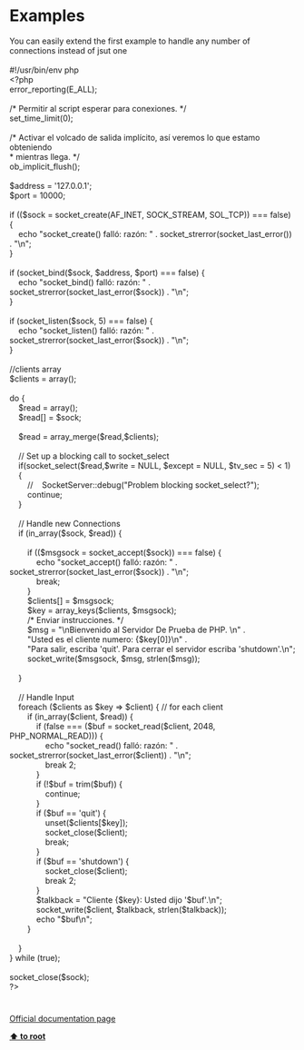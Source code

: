# Examples




<div class="phpcode"><span class="html">
You can easily extend the first example to handle any number of connections instead of jsut one<br><br>#!/usr/bin/env php<br><span class="default">&lt;?php<br>error_reporting</span><span class="keyword">(</span><span class="default">E_ALL</span><span class="keyword">);<br><br></span><span class="comment">/* Permitir al script esperar para conexiones. */<br></span><span class="default">set_time_limit</span><span class="keyword">(</span><span class="default">0</span><span class="keyword">);<br><br></span><span class="comment">/* Activar el volcado de salida impl&#xED;cito, as&#xED; veremos lo que estamo obteniendo<br> * mientras llega. */<br></span><span class="default">ob_implicit_flush</span><span class="keyword">();<br><br></span><span class="default">$address </span><span class="keyword">= </span><span class="string">&apos;127.0.0.1&apos;</span><span class="keyword">;<br></span><span class="default">$port </span><span class="keyword">= </span><span class="default">10000</span><span class="keyword">;<br><br>if ((</span><span class="default">$sock </span><span class="keyword">= </span><span class="default">socket_create</span><span class="keyword">(</span><span class="default">AF_INET</span><span class="keyword">, </span><span class="default">SOCK_STREAM</span><span class="keyword">, </span><span class="default">SOL_TCP</span><span class="keyword">)) === </span><span class="default">false</span><span class="keyword">) {<br>&#xA0; &#xA0; echo </span><span class="string">&quot;socket_create() fall&#xF3;: raz&#xF3;n: &quot; </span><span class="keyword">. </span><span class="default">socket_strerror</span><span class="keyword">(</span><span class="default">socket_last_error</span><span class="keyword">()) . </span><span class="string">&quot;\n&quot;</span><span class="keyword">;<br>}<br><br>if (</span><span class="default">socket_bind</span><span class="keyword">(</span><span class="default">$sock</span><span class="keyword">, </span><span class="default">$address</span><span class="keyword">, </span><span class="default">$port</span><span class="keyword">) === </span><span class="default">false</span><span class="keyword">) {<br>&#xA0; &#xA0; echo </span><span class="string">&quot;socket_bind() fall&#xF3;: raz&#xF3;n: &quot; </span><span class="keyword">. </span><span class="default">socket_strerror</span><span class="keyword">(</span><span class="default">socket_last_error</span><span class="keyword">(</span><span class="default">$sock</span><span class="keyword">)) . </span><span class="string">&quot;\n&quot;</span><span class="keyword">;<br>}<br><br>if (</span><span class="default">socket_listen</span><span class="keyword">(</span><span class="default">$sock</span><span class="keyword">, </span><span class="default">5</span><span class="keyword">) === </span><span class="default">false</span><span class="keyword">) {<br>&#xA0; &#xA0; echo </span><span class="string">&quot;socket_listen() fall&#xF3;: raz&#xF3;n: &quot; </span><span class="keyword">. </span><span class="default">socket_strerror</span><span class="keyword">(</span><span class="default">socket_last_error</span><span class="keyword">(</span><span class="default">$sock</span><span class="keyword">)) . </span><span class="string">&quot;\n&quot;</span><span class="keyword">;<br>}<br><br></span><span class="comment">//clients array<br></span><span class="default">$clients </span><span class="keyword">= array();<br><br>do {<br>&#xA0; &#xA0; </span><span class="default">$read </span><span class="keyword">= array();<br>&#xA0; &#xA0; </span><span class="default">$read</span><span class="keyword">[] = </span><span class="default">$sock</span><span class="keyword">;<br>&#xA0; &#xA0; <br>&#xA0; &#xA0; </span><span class="default">$read </span><span class="keyword">= </span><span class="default">array_merge</span><span class="keyword">(</span><span class="default">$read</span><span class="keyword">,</span><span class="default">$clients</span><span class="keyword">);<br>&#xA0; &#xA0; <br>&#xA0; &#xA0; </span><span class="comment">// Set up a blocking call to socket_select<br>&#xA0; &#xA0; </span><span class="keyword">if(</span><span class="default">socket_select</span><span class="keyword">(</span><span class="default">$read</span><span class="keyword">,</span><span class="default">$write </span><span class="keyword">= </span><span class="default">NULL</span><span class="keyword">, </span><span class="default">$except </span><span class="keyword">= </span><span class="default">NULL</span><span class="keyword">, </span><span class="default">$tv_sec </span><span class="keyword">= </span><span class="default">5</span><span class="keyword">) &lt; </span><span class="default">1</span><span class="keyword">)<br>&#xA0; &#xA0; {<br>&#xA0; &#xA0; &#xA0; &#xA0; </span><span class="comment">//&#xA0; &#xA0; SocketServer::debug(&quot;Problem blocking socket_select?&quot;);<br>&#xA0; &#xA0; &#xA0; &#xA0; </span><span class="keyword">continue;<br>&#xA0; &#xA0; }<br>&#xA0; &#xA0; <br>&#xA0; &#xA0; </span><span class="comment">// Handle new Connections<br>&#xA0; &#xA0; </span><span class="keyword">if (</span><span class="default">in_array</span><span class="keyword">(</span><span class="default">$sock</span><span class="keyword">, </span><span class="default">$read</span><span class="keyword">)) {&#xA0; &#xA0; &#xA0; &#xA0; <br>&#xA0; &#xA0; &#xA0; &#xA0; <br>&#xA0; &#xA0; &#xA0; &#xA0; if ((</span><span class="default">$msgsock </span><span class="keyword">= </span><span class="default">socket_accept</span><span class="keyword">(</span><span class="default">$sock</span><span class="keyword">)) === </span><span class="default">false</span><span class="keyword">) {<br>&#xA0; &#xA0; &#xA0; &#xA0; &#xA0; &#xA0; echo </span><span class="string">&quot;socket_accept() fall&#xF3;: raz&#xF3;n: &quot; </span><span class="keyword">. </span><span class="default">socket_strerror</span><span class="keyword">(</span><span class="default">socket_last_error</span><span class="keyword">(</span><span class="default">$sock</span><span class="keyword">)) . </span><span class="string">&quot;\n&quot;</span><span class="keyword">;<br>&#xA0; &#xA0; &#xA0; &#xA0; &#xA0; &#xA0; break;<br>&#xA0; &#xA0; &#xA0; &#xA0; }<br>&#xA0; &#xA0; &#xA0; &#xA0; </span><span class="default">$clients</span><span class="keyword">[] = </span><span class="default">$msgsock</span><span class="keyword">;<br>&#xA0; &#xA0; &#xA0; &#xA0; </span><span class="default">$key </span><span class="keyword">= </span><span class="default">array_keys</span><span class="keyword">(</span><span class="default">$clients</span><span class="keyword">, </span><span class="default">$msgsock</span><span class="keyword">);<br>&#xA0; &#xA0; &#xA0; &#xA0; </span><span class="comment">/* Enviar instrucciones. */<br>&#xA0; &#xA0; &#xA0; &#xA0; </span><span class="default">$msg </span><span class="keyword">= </span><span class="string">&quot;\nBienvenido al Servidor De Prueba de PHP. \n&quot; </span><span class="keyword">.<br>&#xA0; &#xA0; &#xA0; &#xA0; </span><span class="string">&quot;Usted es el cliente numero: </span><span class="keyword">{</span><span class="default">$key</span><span class="keyword">[</span><span class="default">0</span><span class="keyword">]}</span><span class="string">\n&quot; </span><span class="keyword">.<br>&#xA0; &#xA0; &#xA0; &#xA0; </span><span class="string">&quot;Para salir, escriba &apos;quit&apos;. Para cerrar el servidor escriba &apos;shutdown&apos;.\n&quot;</span><span class="keyword">;<br>&#xA0; &#xA0; &#xA0; &#xA0; </span><span class="default">socket_write</span><span class="keyword">(</span><span class="default">$msgsock</span><span class="keyword">, </span><span class="default">$msg</span><span class="keyword">, </span><span class="default">strlen</span><span class="keyword">(</span><span class="default">$msg</span><span class="keyword">));<br>&#xA0; &#xA0; &#xA0; &#xA0; <br>&#xA0; &#xA0; }<br>&#xA0; &#xA0; <br>&#xA0; &#xA0; </span><span class="comment">// Handle Input<br>&#xA0; &#xA0; </span><span class="keyword">foreach (</span><span class="default">$clients </span><span class="keyword">as </span><span class="default">$key </span><span class="keyword">=&gt; </span><span class="default">$client</span><span class="keyword">) { </span><span class="comment">// for each client&#xA0; &#xA0; &#xA0; &#xA0; <br>&#xA0; &#xA0; &#xA0; &#xA0; </span><span class="keyword">if (</span><span class="default">in_array</span><span class="keyword">(</span><span class="default">$client</span><span class="keyword">, </span><span class="default">$read</span><span class="keyword">)) {<br>&#xA0; &#xA0; &#xA0; &#xA0; &#xA0; &#xA0; if (</span><span class="default">false </span><span class="keyword">=== (</span><span class="default">$buf </span><span class="keyword">= </span><span class="default">socket_read</span><span class="keyword">(</span><span class="default">$client</span><span class="keyword">, </span><span class="default">2048</span><span class="keyword">, </span><span class="default">PHP_NORMAL_READ</span><span class="keyword">))) {<br>&#xA0; &#xA0; &#xA0; &#xA0; &#xA0; &#xA0; &#xA0; &#xA0; echo </span><span class="string">&quot;socket_read() fall&#xF3;: raz&#xF3;n: &quot; </span><span class="keyword">. </span><span class="default">socket_strerror</span><span class="keyword">(</span><span class="default">socket_last_error</span><span class="keyword">(</span><span class="default">$client</span><span class="keyword">)) . </span><span class="string">&quot;\n&quot;</span><span class="keyword">;<br>&#xA0; &#xA0; &#xA0; &#xA0; &#xA0; &#xA0; &#xA0; &#xA0; break </span><span class="default">2</span><span class="keyword">;<br>&#xA0; &#xA0; &#xA0; &#xA0; &#xA0; &#xA0; }<br>&#xA0; &#xA0; &#xA0; &#xA0; &#xA0; &#xA0; if (!</span><span class="default">$buf </span><span class="keyword">= </span><span class="default">trim</span><span class="keyword">(</span><span class="default">$buf</span><span class="keyword">)) {<br>&#xA0; &#xA0; &#xA0; &#xA0; &#xA0; &#xA0; &#xA0; &#xA0; continue;<br>&#xA0; &#xA0; &#xA0; &#xA0; &#xA0; &#xA0; }<br>&#xA0; &#xA0; &#xA0; &#xA0; &#xA0; &#xA0; if (</span><span class="default">$buf </span><span class="keyword">== </span><span class="string">&apos;quit&apos;</span><span class="keyword">) {<br>&#xA0; &#xA0; &#xA0; &#xA0; &#xA0; &#xA0; &#xA0; &#xA0; unset(</span><span class="default">$clients</span><span class="keyword">[</span><span class="default">$key</span><span class="keyword">]);<br>&#xA0; &#xA0; &#xA0; &#xA0; &#xA0; &#xA0; &#xA0; &#xA0; </span><span class="default">socket_close</span><span class="keyword">(</span><span class="default">$client</span><span class="keyword">);<br>&#xA0; &#xA0; &#xA0; &#xA0; &#xA0; &#xA0; &#xA0; &#xA0; break;<br>&#xA0; &#xA0; &#xA0; &#xA0; &#xA0; &#xA0; }<br>&#xA0; &#xA0; &#xA0; &#xA0; &#xA0; &#xA0; if (</span><span class="default">$buf </span><span class="keyword">== </span><span class="string">&apos;shutdown&apos;</span><span class="keyword">) {<br>&#xA0; &#xA0; &#xA0; &#xA0; &#xA0; &#xA0; &#xA0; &#xA0; </span><span class="default">socket_close</span><span class="keyword">(</span><span class="default">$client</span><span class="keyword">);<br>&#xA0; &#xA0; &#xA0; &#xA0; &#xA0; &#xA0; &#xA0; &#xA0; break </span><span class="default">2</span><span class="keyword">;<br>&#xA0; &#xA0; &#xA0; &#xA0; &#xA0; &#xA0; }<br>&#xA0; &#xA0; &#xA0; &#xA0; &#xA0; &#xA0; </span><span class="default">$talkback </span><span class="keyword">= </span><span class="string">&quot;Cliente </span><span class="keyword">{</span><span class="default">$key</span><span class="keyword">}</span><span class="string">: Usted dijo &apos;</span><span class="default">$buf</span><span class="string">&apos;.\n&quot;</span><span class="keyword">;<br>&#xA0; &#xA0; &#xA0; &#xA0; &#xA0; &#xA0; </span><span class="default">socket_write</span><span class="keyword">(</span><span class="default">$client</span><span class="keyword">, </span><span class="default">$talkback</span><span class="keyword">, </span><span class="default">strlen</span><span class="keyword">(</span><span class="default">$talkback</span><span class="keyword">));<br>&#xA0; &#xA0; &#xA0; &#xA0; &#xA0; &#xA0; echo </span><span class="string">&quot;</span><span class="default">$buf</span><span class="string">\n&quot;</span><span class="keyword">;<br>&#xA0; &#xA0; &#xA0; &#xA0; }<br>&#xA0; &#xA0; &#xA0; &#xA0; <br>&#xA0; &#xA0; }&#xA0; &#xA0; &#xA0; &#xA0; <br>} while (</span><span class="default">true</span><span class="keyword">);<br><br></span><span class="default">socket_close</span><span class="keyword">(</span><span class="default">$sock</span><span class="keyword">);<br></span><span class="default">?&gt;</span>
</span>
</div>
  

#

[Official documentation page](https://www.php.net/manual/en/sockets.examples.php)

**[⬆ to root](/)**